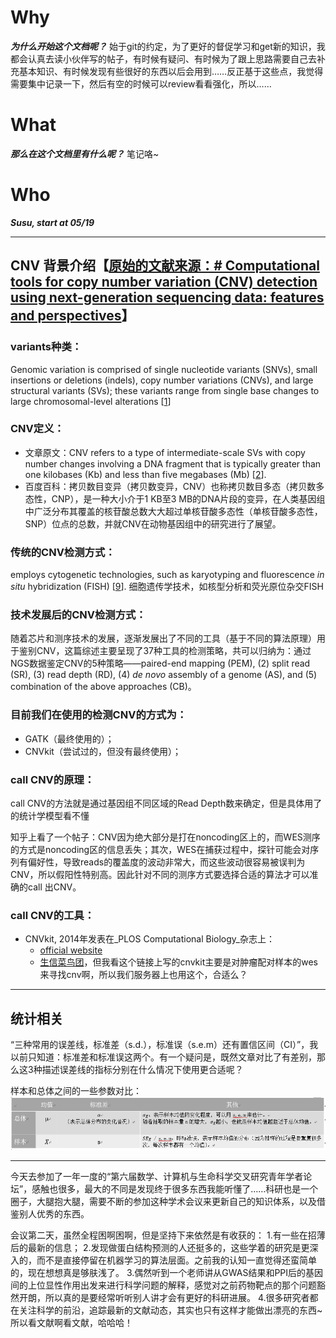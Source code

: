 # Why
_**为什么开始这个文档呢？**_ 始于git的约定，为了更好的督促学习和get新的知识，我都会认真去读小伙伴写的帖子，有时候有疑问、有时候为了跟上思路需要自己去补充基本知识、有时候发现有些很好的东西以后会用到……反正基于这些点，我觉得需要集中记录一下，然后有空的时候可以review看看强化，所以……

# What
_**那么在这个文档里有什么呢？**_ 笔记咯~

# Who

_**Susu, start at 05/19**_  

---



## CNV 背景介绍【[原始的文献来源：# Computational tools for copy number variation (CNV) detection using next-generation sequencing data: features and perspectives](https://bmcbioinformatics.biomedcentral.com/articles/10.1186/1471-2105-14-S11-S1)】
### variants种类：
Genomic variation is comprised of single nucleotide variants (SNVs), small insertions or deletions (indels), copy number variations (CNVs), and large structural variants (SVs); these variants range from single base changes to large chromosomal-level alterations [[1](https://bmcbioinformatics.biomedcentral.com/articles/10.1186/1471-2105-14-S11-S1#CR1)]

### CNV定义：
- 文章原文：CNV refers to a type of intermediate-scale SVs with copy number changes involving a DNA fragment that is typically greater than one kilobases (Kb) and less than five megabases (Mb) [[2](https://bmcbioinformatics.biomedcentral.com/articles/10.1186/1471-2105-14-S11-S1#CR2)].
- 百度百科：拷贝数目变异（拷贝数变异，CNV）也称拷贝数目多态（拷贝数多态性，CNP），是一种大小介于1 KB至3 MB的DNA片段的变异，在人类基因组中广泛分布其覆盖的核苷酸总数大大超过单核苷酸多态性（单核苷酸多态性，SNP）位点的总数，并就CNV在动物基因组中的研究进行了展望。

### 传统的CNV检测方式：
employs cytogenetic technologies, such as karyotyping and fluorescence _in situ_ hybridization (FISH) [[9](https://bmcbioinformatics.biomedcentral.com/articles/10.1186/1471-2105-14-S11-S1#CR9)].
细胞遗传学技术，如核型分析和荧光原位杂交FISH

### 技术发展后的CNV检测方式：
随着芯片和测序技术的发展，逐渐发展出了不同的工具（基于不同的算法原理）用于鉴别CNV，这篇综述主要呈现了37种工具的检测策略，共可以归纳为：通过NGS数据鉴定CNV的5种策略——paired-end mapping (PEM), (2) split read (SR), (3) read depth (RD), (4) _de novo_ assembly of a genome (AS), and (5) combination of the above approaches (CB)。


### 目前我们在使用的检测CNV的方式为：
- GATK（最终使用的）；
- CNVkit（尝试过的，但没有最终使用）；



### call CNV的原理：
call CNV的方法就是通过基因组不同区域的Read Depth数来确定，但是具体用了的统计学模型看不懂


知乎上看了一个帖子：CNV因为绝大部分是打在noncoding区上的，而WES测序的方式是noncoding区的信息丢失；其次，WES在捕获过程中，探针可能会对序列有偏好性，导致reads的覆盖度的波动非常大，而这些波动很容易被误判为CNV，所以假阳性特别高。因此针对不同的测序方式要选择合适的算法才可以准确的call 出CNV。



### call CNV的工具：
- CNVkit, 2014年发表在_PLOS Computational Biology_杂志上：
	- [official website](http://cnvkit.readthedocs.io/en/stable/)
	- [生信菜鸟团](http://www.bio-info-trainee.com/2859.html)，但我看这个链接上写的cnvkit主要是对肿瘤配对样本的wes来寻找cnv啊，所以我们服务器上也用这个，合适么？


---
## 统计相关
“三种常用的误差线，标准差（s.d.），标准误（s.e.m）还有置信区间（CI）”，我以前只知道：标准差和标准误这两个。有一个疑问是，既然文章对比了有差别，那么这3种描述误差线的指标分别在什么情况下使用更合适呢？

样本和总体之间的一些参数对比：
![样本和总体之间的一些参数对比](./images/static_table.PNG)


---

今天去参加了一年一度的“第六届数学、计算机与生命科学交叉研究青年学者论坛”，感触也很多，最大的不同是发现终于很多东西我能听懂了……科研也是一个圈子，大腿抱大腿，需要不断的参加这种学术会议来更新自己的知识体系，以及借鉴别人优秀的东西。

会议第二天，虽然全程困啊困啊，但是坚持下来依然是有收获的：
1.有一些在招薄后的最新的信息；
2.发现做蛋白结构预测的人还挺多的，这些学着的研究是更深入的，而不是直接停留在机器学习的算法层面。之前我的认知一直觉得还蛮简单的，现在想想真是够肤浅了。
3.偶然听到一个老师讲从GWAS结果和PPI后的基因间的上位显性作用出发来进行科学问题的解释，感觉对之前药物靶点的那个问题豁然开朗，所以真的是要经常听听别人讲才会有更好的科研进展。
4.很多研究者都在关注科学的前沿，追踪最新的文献动态，其实也只有这样才能做出漂亮的东西~所以看文献啊看文献，哈哈哈！


